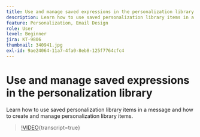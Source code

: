 ```yaml
---
title: Use and manage saved expressions in the personalization library
description: Learn how to use saved personalization library items in a message and how to create and manage personalization library items.
feature: Personalization, Email Design
role: User
level: Beginner
jira: KT-9806
thumbnail: 340941.jpg
exl-id: 9ae24064-11a7-4fa0-8eb8-125f7764cfc4
---
```

# Use and manage saved expressions in the personalization library

Learn how to use saved personalization library items in a message and how to create and manage personalization library items.

>[!VIDEO](https://video.tv.adobe.com/v/340941?quality=12&learn=on){transcript=true}
